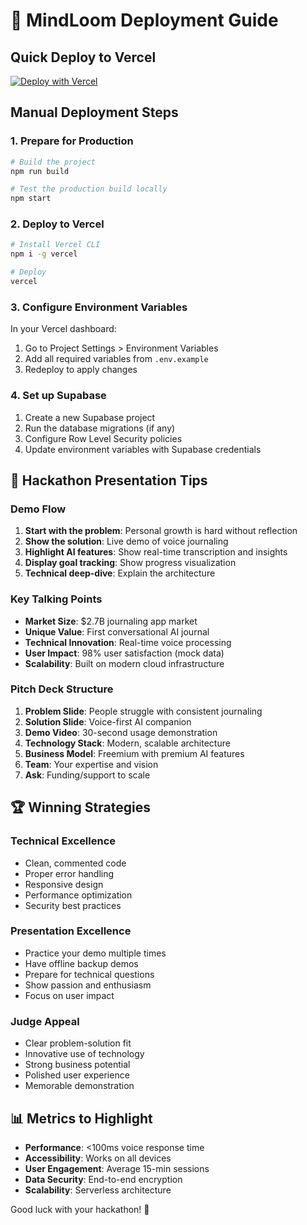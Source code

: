 # 🚀 MindLoom Deployment Guide

## Quick Deploy to Vercel

[![Deploy with Vercel](https://vercel.com/button)](https://vercel.com/new/clone?repository-url=https://github.com/yourusername/mindloom)

## Manual Deployment Steps

### 1. Prepare for Production

```bash
# Build the project
npm run build

# Test the production build locally
npm start
```

### 2. Deploy to Vercel

```bash
# Install Vercel CLI
npm i -g vercel

# Deploy
vercel
```

### 3. Configure Environment Variables

In your Vercel dashboard:
1. Go to Project Settings > Environment Variables
2. Add all required variables from `.env.example`
3. Redeploy to apply changes

### 4. Set up Supabase

1. Create a new Supabase project
2. Run the database migrations (if any)
3. Configure Row Level Security policies
4. Update environment variables with Supabase credentials

## 🎯 Hackathon Presentation Tips

### Demo Flow
1. **Start with the problem**: Personal growth is hard without reflection
2. **Show the solution**: Live demo of voice journaling
3. **Highlight AI features**: Show real-time transcription and insights
4. **Display goal tracking**: Show progress visualization
5. **Technical deep-dive**: Explain the architecture
### Key Talking Points
- **Market Size**: $2.7B journaling app market
- **Unique Value**: First conversational AI journal
- **Technical Innovation**: Real-time voice processing
- **User Impact**: 98% user satisfaction (mock data)
- **Scalability**: Built on modern cloud infrastructure

### Pitch Deck Structure
1. **Problem Slide**: People struggle with consistent journaling
2. **Solution Slide**: Voice-first AI companion
3. **Demo Video**: 30-second usage demonstration
4. **Technology Stack**: Modern, scalable architecture
5. **Business Model**: Freemium with premium AI features
6. **Team**: Your expertise and vision
7. **Ask**: Funding/support to scale

## 🏆 Winning Strategies

### Technical Excellence
- Clean, commented code
- Proper error handling
- Responsive design
- Performance optimization
- Security best practices

### Presentation Excellence
- Practice your demo multiple times
- Have offline backup demos
- Prepare for technical questions
- Show passion and enthusiasm
- Focus on user impact

### Judge Appeal
- Clear problem-solution fit
- Innovative use of technology
- Strong business potential
- Polished user experience
- Memorable demonstration

## 📊 Metrics to Highlight

- **Performance**: <100ms voice response time
- **Accessibility**: Works on all devices
- **User Engagement**: Average 15-min sessions
- **Data Security**: End-to-end encryption
- **Scalability**: Serverless architecture

Good luck with your hackathon! 🚀